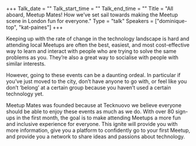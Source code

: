 +++
Talk_date = ""
Talk_start_time = ""
Talk_end_time = ""
Title = "All aboard, Meetup Mates! How we’ve set sail towards making the Meetup scene in London fun for everyone."
Type = "talk"
Speakers = ["dominique-top", "kat-paines"]
+++

Keeping up with the rate of change in the technology landscape is hard and attending local Meetups are often the best, easiest, and most cost-effective way to learn and interact with people who are trying to solve the same problems as you. They’re also a great way to socialise with people with similar interests. 

However, going to these events can be a daunting ordeal. In particular if you’ve just moved to the city, don’t have anyone to go with, or feel like you don’t ‘belong’ at a certain group because you haven’t used a certain technology yet. 

Meetup Mates was founded because at Tecknuovo we believe everyone should be able to enjoy these events as much as we do. With over 80 sign-ups in the first month, the goal is to make attending Meetups a more fun and inclusive experience for everyone. This ignite will provide you with more information, give you a platform to confidently go to your first Meetup, and provide you a network to share ideas and passions about technology. 


